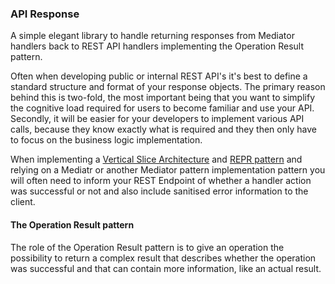 ### API Response

A simple elegant library to handle returning responses from Mediator handlers back to REST API handlers implementing the Operation Result pattern.

Often when developing public or internal REST API's it's best to define a standard structure and format of your response objects. The primary reason behind this is two-fold, the most important being that you want to simplify the cognitive load required for users to become familiar and use your API.  Secondly, it will be easier for your developers to implement various API calls, because they know exactly what is required and they then only have to focus on the business logic implementation.

When implementing a [Vertical Slice Architecture](https://www.apitemplatepack.com/docs/introduction/vertical-slice/ "Vertical Slice Architecture - API Template Pack") and [REPR pattern](https://www.apitemplatepack.com/docs/introduction/repr-pattern/ "REPR Pattern - API Template Pack") and relying on a Mediatr or another Mediator pattern implementation pattern you will often need to inform your REST Endpoint of whether a handler action was successful or not and also include sanitised error information to the client.

#### The Operation Result pattern

The role of the Operation Result pattern is to give an operation the possibility to return a complex result that describes whether the operation was successful and that can contain more information, like an actual result.

